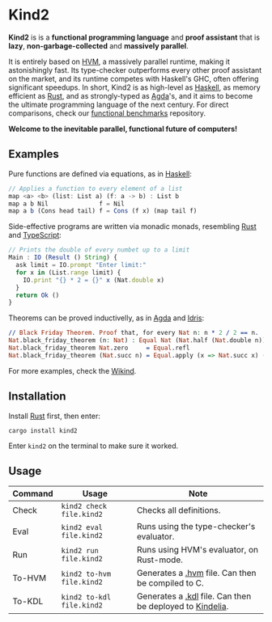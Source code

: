 Kind2
=====

**Kind2** is is a **functional programming language** and **proof assistant** that is **lazy**,
**non-garbage-collected** and **massively parallel**. 

It is entirely based on [HVM](https://github.com/kindelia/hvm), a massively parallel runtime, making it astonishingly
fast. Its type-checker outperforms every other proof assistant on the market, and its runtime competes with Haskell's
GHC, often offering significant speedups. In short, Kind2 is as high-level as [Haskell](https://www.haskell.org/), as
memory efficient as [Rust](https://www.rust-lang.org/), and as strongly-typed as
[Agda](https://wiki.portal.chalmers.se/agda/pmwiki.php)'s, and it aims to become the ultimate programming language of
the next century. For direct comparisons, check our [functional
benchmarks](https://github.com/kindelia/functional-benchmarks) repository.

**Welcome to the inevitable parallel, functional future of computers!**

Examples
--------

Pure functions are defined via equations, as in [Haskell](https://www.haskell.org/):

```javascript
// Applies a function to every element of a list
map <a> <b> (list: List a) (f: a -> b) : List b
map a b Nil              f = Nil
map a b (Cons head tail) f = Cons (f x) (map tail f)
```

Side-effective programs are written via monadic monads, resembling [Rust](https://www.rust-lang.org/) and [TypeScript](https://www.typescriptlang.org/):

```javascript
// Prints the double of every numbet up to a limit
Main : IO (Result () String) {
  ask limit = IO.prompt "Enter limit:"
  for x in (List.range limit) {
    IO.print "{} * 2 = {}" x (Nat.double x)
  }
  return Ok ()
}
```

Theorems can be proved inductivelly, as in [Agda](https://wiki.portal.chalmers.se/agda/pmwiki.php) and [Idris](https://www.idris-lang.org/):

```idris
// Black Friday Theorem. Proof that, for every Nat n: n * 2 / 2 == n.
Nat.black_friday_theorem (n: Nat) : Equal Nat (Nat.half (Nat.double n)) n
Nat.black_friday_theorem Nat.zero     = Equal.refl
Nat.black_friday_theorem (Nat.succ n) = Equal.apply (x => Nat.succ x) (Nat.black_friday_theorem n)
```

For more examples, check the [Wikind](https://github.com/kindelia/wikind).

Installation
------------

Install [Rust](https://www.rust-lang.org/tools/install) first, then enter:

```
cargo install kind2
```

Enter `kind2` on the terminal to make sure it worked.

Usage
-----

Command    | Usage                     | Note
---------- | ------------------------- | --------------------------------------------------------------
Check      | `kind2 check  file.kind2` | Checks all definitions.
Eval       | `kind2 eval   file.kind2` | Runs using the type-checker's evaluator.
Run        | `kind2 run    file.kind2` | Runs using HVM's evaluator, on Rust-mode.
To-HVM     | `kind2 to-hvm file.kind2` | Generates a [.hvm](https://github.com/kindelia/hvm) file. Can then be compiled to C.
To-KDL     | `kind2 to-kdl file.kind2` | Generates a [.kdl](https://github.com/kindelia/kindelia) file. Can then be deployed to [Kindelia](https://github.com/kindelia/kindelia).
